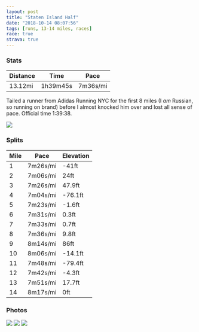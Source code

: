 ```yaml
---
layout: post
title: "Staten Island Half"
date: "2018-10-14 08:07:56"
tags: [runs, 13-14 miles, races]
race: true
strava: true
---
```


### Stats

| Distance | Time | Pace |
|----------|------|------|
|13.12mi|1h39m45s|7m36s/mi|

Tailed a runner from Adidas Running NYC for the first 8 miles (I *am* Russian, so running on brand) before I almost knocked him over and lost all sense of pace. Official time 1:39:38.

<img src='https://maps.googleapis.com/maps/api/staticmap?maptype=roadmap&path=enc:al`wFt{bcMxO`CtRoEbU|HdLuAdTgJfd@s^bfAcs@~KnXtE|BhWgFxW_QdFlEnMjBnPlUn]`ZxUvWdTfWj]bs@~MnOeK{K{`@ex@gi@um@{^m[}PoUyMoBgFcEeNpJcNki@qGpE`AhL{CvNuG_T~RiOeDaM{LhC_MpNX`Q{j@ja@aDe@aG}MuBzA}EtOcQxYuDsAgVvSaZfE}Kf@uK}CkBiDmKl@oBdBvAlIq@r@&key=AIzaSyC1MId7bFpkLXNAaYhBSTb8jLyiSqzbDtM&size=800x800&markers=color:yellow|label:S|40.63953,-74.07563&markers=color:green|label:F|40.63617999999999,-74.07589999999999'>

### Splits

| Mile | Pace | Elevation |
|------|------|-----------|
|1|7m26s/mi|-41ft|
|2|7m06s/mi|24ft|
|3|7m26s/mi|47.9ft|
|4|7m04s/mi|-76.1ft|
|5|7m23s/mi|-1.6ft|
|6|7m31s/mi|0.3ft|
|7|7m33s/mi|0.7ft|
|8|7m36s/mi|9.8ft|
|9|8m14s/mi|86ft|
|10|8m06s/mi|-14.1ft|
|11|7m48s/mi|-79.4ft|
|12|7m42s/mi|-4.3ft|
|13|7m51s/mi|17.7ft|
|14|8m17s/mi|0ft|

### Photos
<img src='https://dgtzuqphqg23d.cloudfront.net/c_JSXk_HmY0phna_Zdnz0AzrgxdTltiWpRJ_jV8Xa1o-768x399.jpg'>

<img src='https://dgtzuqphqg23d.cloudfront.net/M96t9NE2kEO5IEeKIECi14KTGe6qMskFRB-FcldQuJA-768x576.jpg'>

<img src='https://dgtzuqphqg23d.cloudfront.net/WObWuNkT-RREFUcMT9Ti2-MEdT_YB8VuVGCe2Y6nFEE-511x768.jpg'>
